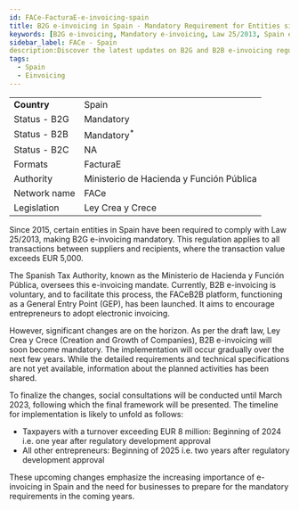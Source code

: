 ```yaml
---
id: FACe-FacturaE-e-invoicing-spain
title: B2G e-invoicing in Spain - Mandatory Requirement for Entities since 2015
keywords: [B2G e-invoicing, Mandatory e-invoicing, Law 25/2013, Spain e-invoicing regulation, Spanish Tax Authority, Ministerio de Hacienda y Función Pública, B2B e-invoicing, FACeB2B platform, General Entry Point, GEP, Electronic invoicing, Draft law Ley Crea y Crece, Mandatory B2B e-invoicing]
sidebar_label: FACe - Spain
description:Discover the latest updates on B2G and B2B e-invoicing regulations in Spain. Learn about the mandatory requirements under Law 25/2013 and the upcoming changes proposed by the draft law Ley Crea y Crece. Explore the role of the Spanish Tax Authority and the FACeB2B platform in facilitating electronic invoicing. Get insights into the planned implementation timeline and find out how these developments will impact businesses, including detailed requirements and technical specifications. Stay ahead of the curve and prepare your organization for the mandatory adoption of e-invoicing in Spain.
tags:
  - Spain
  - Einvoicing
---
```


<table  >
    <tr>
      <td align="left"><b>Country</b></td>
        <td align="left">Spain</td>
    </tr>
    <tr>
        <td align="Left">Status - B2G</td>
        <td align="left">Mandatory</td>
    </tr>
  <tr>
        <td align="Left">Status - B2B</td>
        <td align="left">Mandatory<sup>*</sup></td>
    </tr>
  <tr>
        <td align="Left">Status - B2C</td>
        <td align="left">NA</td>
    </tr>
  <tr>
        <td align="left">Formats</td>
        <td align="left">FacturaE</td>
    </tr>
  <tr>
        <td align="left">Authority</td>
        <td align="left">Ministerio de Hacienda y Función Pública</td>
    </tr>
  <tr>
        <td align="left">Network name</td>
        <td align="left">FACe</td>
 </tr>
  <tr>
        <td align="left">Legislation</td>
        <td align="left">Ley Crea y Crece</td>
 </tr>
</table>


Since 2015, certain entities in Spain have been required to comply with Law 25/2013, making B2G e-invoicing mandatory. This regulation applies to all transactions between suppliers and recipients, where the transaction value exceeds EUR 5,000.

The Spanish Tax Authority, known as the Ministerio de Hacienda y Función Pública, oversees this e-invoicing mandate. Currently, B2B e-invoicing is voluntary, and to facilitate this process, the FACeB2B platform, functioning as a General Entry Point (GEP), has been launched. It aims to encourage entrepreneurs to adopt electronic invoicing.

However, significant changes are on the horizon. As per the draft law, Ley Crea y Crece (Creation and Growth of Companies), B2B e-invoicing will soon become mandatory. The implementation will occur gradually over the next few years. While the detailed requirements and technical specifications are not yet available, information about the planned activities has been shared.

To finalize the changes, social consultations will be conducted until March 2023, following which the final framework will be presented. The timeline for implementation is likely to unfold as follows:

* Taxpayers with a turnover exceeding EUR 8 million: Beginning of 2024  i.e. one year after regulatory development approval
* All other entrepreneurs: Beginning of 2025 i.e. two years after regulatory development approval

These upcoming changes emphasize the increasing importance of e-invoicing in Spain and the need for businesses to prepare for the mandatory requirements in the coming years.
